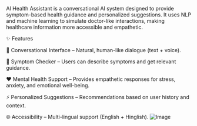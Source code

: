AI Health Assistant is a conversational AI system designed to provide symptom-based health guidance and personalized suggestions.
It uses NLP and machine learning to simulate doctor-like interactions, making healthcare information more accessible and empathetic.

✨ Features

💬 Conversational Interface – Natural, human-like dialogue (text + voice).

🧠 Symptom Checker – Users can describe symptoms and get relevant guidance.

❤️ Mental Health Support – Provides empathetic responses for stress, anxiety, and emotional well-being.

⚡ Personalized Suggestions – Recommendations based on user history and context.

🌐 Accessibility – Multi-lingual support (English + Hinglish).
![Image](https://github.com/user-attachments/assets/428f6155-646e-4269-879c-a28dc42b05b9)
